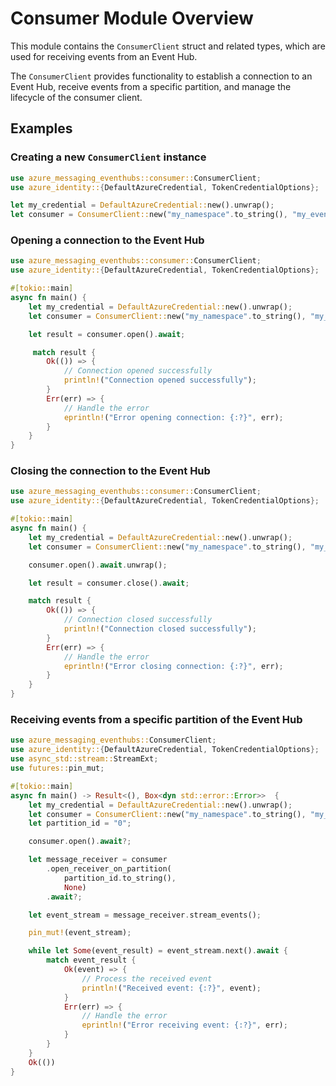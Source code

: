 # Consumer Module Overview

This module contains the `ConsumerClient` struct and related types, which are used for receiving events from an Event Hub.

The `ConsumerClient` provides functionality to establish a connection to an Event Hub, receive events from a specific partition,
and manage the lifecycle of the consumer client.

## Examples

### Creating a new `ConsumerClient` instance

```rust no_run
use azure_messaging_eventhubs::consumer::ConsumerClient;
use azure_identity::{DefaultAzureCredential, TokenCredentialOptions};

let my_credential = DefaultAzureCredential::new().unwrap();
let consumer = ConsumerClient::new("my_namespace".to_string(), "my_eventhub".to_string(), None, my_credential, None);
```

### Opening a connection to the Event Hub

```rust no_run
use azure_messaging_eventhubs::consumer::ConsumerClient;
use azure_identity::{DefaultAzureCredential, TokenCredentialOptions};

#[tokio::main]
async fn main() {
    let my_credential = DefaultAzureCredential::new().unwrap();
    let consumer = ConsumerClient::new("my_namespace".to_string(), "my_eventhub".to_string(), None, my_credential, None);

    let result = consumer.open().await;

     match result {
        Ok(()) => {
            // Connection opened successfully
            println!("Connection opened successfully");
        }
        Err(err) => {
            // Handle the error
            eprintln!("Error opening connection: {:?}", err);
        }
    }
}
```

### Closing the connection to the Event Hub

```rust no_run
use azure_messaging_eventhubs::consumer::ConsumerClient;
use azure_identity::{DefaultAzureCredential, TokenCredentialOptions};

#[tokio::main]
async fn main() {
    let my_credential = DefaultAzureCredential::new().unwrap();
    let consumer = ConsumerClient::new("my_namespace".to_string(), "my_eventhub".to_string(), None, my_credential, None);

    consumer.open().await.unwrap();

    let result = consumer.close().await;

    match result {
        Ok(()) => {
            // Connection closed successfully
            println!("Connection closed successfully");
        }
        Err(err) => {
            // Handle the error
            eprintln!("Error closing connection: {:?}", err);
        }
    }
}
```

### Receiving events from a specific partition of the Event Hub

```rust no_run
use azure_messaging_eventhubs::ConsumerClient;
use azure_identity::{DefaultAzureCredential, TokenCredentialOptions};
use async_std::stream::StreamExt;
use futures::pin_mut;

#[tokio::main]
async fn main() -> Result<(), Box<dyn std::error::Error>>  {
    let my_credential = DefaultAzureCredential::new().unwrap();
    let consumer = ConsumerClient::new("my_namespace".to_string(), "my_eventhub".to_string(), None, my_credential, None);
    let partition_id = "0";

    consumer.open().await?;

    let message_receiver = consumer
        .open_receiver_on_partition(
            partition_id.to_string(),
            None)
        .await?;

    let event_stream = message_receiver.stream_events();

    pin_mut!(event_stream);

    while let Some(event_result) = event_stream.next().await {
        match event_result {
            Ok(event) => {
                // Process the received event
                println!("Received event: {:?}", event);
            }
            Err(err) => {
                // Handle the error
                eprintln!("Error receiving event: {:?}", err);
            }
        }
    }
    Ok(())
}
```
